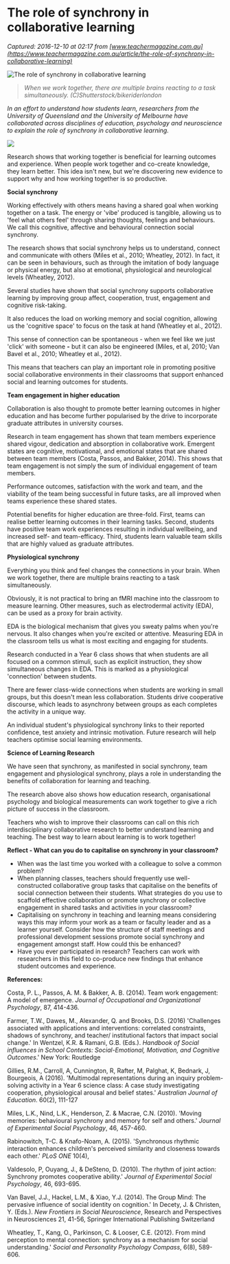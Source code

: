 # The role of synchrony in collaborative learning

_Captured: 2016-12-10 at 02:17 from [www.teachermagazine.com.au](https://www.teachermagazine.com.au/article/the-role-of-synchrony-in-collaborative-learning)_

![The role of synchrony in collaborative learning](https://teacher.acer.edu.au/files/synchrony.jpg)

> _When we work together, there are multiple brains reacting to a task simultaneously. (C)Shutterstock/bikeriderlondon_

_In an effort to understand how students learn, researchers from the University of Queensland and the University of Melbourne have collaborated across disciplines of education, psychology and neuroscience to explain the role of synchrony in collaborative learning._

![](https://www.teachermagazine.com.au/files/Plot%20media-The%20Westbury%20faery-SB-V1.jpg)

Research shows that working together is beneficial for learning outcomes and experience. When people work together and co-create knowledge, they learn better. This idea isn't new, but we're discovering new evidence to support why and how working together is so productive.

**Social synchrony**

Working effectively with others means having a shared goal when working together on a task. The energy or 'vibe' produced is tangible, allowing us to 'feel what others feel' through sharing thoughts, feelings and behaviours. We call this cognitive, affective and behavioural connection social synchrony.

The research shows that social synchrony helps us to understand, connect and communicate with others (Miles et al., 2010; Wheatley, 2012). In fact, it can be seen in behaviours, such as through the imitation of body language or physical energy, but also at emotional, physiological and neurological levels (Wheatley, 2012).

Several studies have shown that social synchrony supports collaborative learning by improving group affect, cooperation, trust, engagement and cognitive risk-taking.

It also reduces the load on working memory and social cognition, allowing us the 'cognitive space' to focus on the task at hand (Wheatley et al., 2012).

This sense of connection can be spontaneous - when we feel like we just 'click' with someone **-** but it can also be engineered (Miles, et al, 2010; Van Bavel et al., 2010; Wheatley et al., 2012).

This means that teachers can play an important role in promoting positive social collaborative environments in their classrooms that support enhanced social and learning outcomes for students.

**Team engagement in higher education**

Collaboration is also thought to promote better learning outcomes in higher education and has become further popularised by the drive to incorporate graduate attributes in university courses.

Research in team engagement has shown that team members experience shared vigour, dedication and absorption in collaborative work. Emergent states are cognitive, motivational, and emotional states that are shared between team members (Costa, Passos, and Bakker, 2014). This shows that team engagement is not simply the sum of individual engagement of team members.

Performance outcomes, satisfaction with the work and team, and the viability of the team being successful in future tasks, are all improved when teams experience these shared states.

Potential benefits for higher education are three-fold. First, teams can realise better learning outcomes in their learning tasks. Second, students have positive team work experiences resulting in individual wellbeing, and increased self- and team-efficacy. Third, students learn valuable team skills that are highly valued as graduate attributes.

**Physiological synchrony**

Everything you think and feel changes the connections in your brain. When we work together, there are multiple brains reacting to a task simultaneously.

Obviously, it is not practical to bring an fMRI machine into the classroom to measure learning. Other measures, such as electrodermal activity (EDA), can be used as a proxy for brain activity.

EDA is the biological mechanism that gives you sweaty palms when you're nervous. It also changes when you're excited or attentive. Measuring EDA in the classroom tells us what is most exciting and engaging for students.

Research conducted in a Year 6 class shows that when students are all focused on a common stimuli, such as explicit instruction, they show simultaneous changes in EDA. This is marked as a physiological 'connection' between students.

There are fewer class-wide connections when students are working in small groups, but this doesn't mean less collaboration. Students drive cooperative discourse, which leads to asynchrony between groups as each completes the activity in a unique way.

An individual student's physiological synchrony links to their reported confidence, test anxiety and intrinsic motivation. Future research will help teachers optimise social learning environments.

**Science of Learning Research**

We have seen that synchrony, as manifested in social synchrony, team engagement and physiological synchrony, plays a role in understanding the benefits of collaboration for learning and teaching.

The research above also shows how education research, organisational psychology and biological measurements can work together to give a rich picture of success in the classroom.

Teachers who wish to improve their classrooms can call on this rich interdisciplinary collaborative research to better understand learning and teaching. The best way to learn about learning is to work together!

**Reflect - What can you do to capitalise on synchrony in your classroom?**

  * When was the last time you worked with a colleague to solve a common problem?
  * When planning classes, teachers should frequently use well-constructed collaborative group tasks that capitalise on the benefits of social connection between their students. What strategies do you use to scaffold effective collaboration or promote synchrony or collective engagement in shared tasks and activities in your classroom?
  * Capitalising on synchrony in teaching and learning means considering ways this may inform your work as a team or faculty leader and as a learner yourself. Consider how the structure of staff meetings and professional development sessions promote social synchrony and engagement amongst staff. How could this be enhanced?
  * Have you ever participated in research? Teachers can work with researchers in this field to co-produce new findings that enhance student outcomes and experience.

**References:**

Costa, P. L., Passos, A. M. & Bakker, A. B. (2014). Team work engagement: A model of emergence. _Journal of Occupational and Organizational Psychology_, 87, 414-436.

Farmer, T.W., Dawes, M., Alexander, Q. and Brooks, D.S. (2016) 'Challenges associated with applications and interventions: correlated constraints, shadows of synchrony, and teacher/ institutional factors that impact social change.' In Wentzel, K.R. & Ramani, G.B. (Eds.). _Handbook of Social influences in School Contexts: Social-Emotional, Motivation, and Cognitive Outcomes_.' New York: Routledge

Gillies, R.M., Carroll, A, Cunnington, R, Rafter, M, Palghat, K, Bednark, J, Bourgeois, A (2016). 'Multimodal representations during an inquiry problem-solving activity in a Year 6 science class: A case study investigating cooperation, physiological arousal and belief states.' _Australian Journal of Education_. 60(2), 111-127

Miles, L.K., Nind, L.K., Henderson, Z. & Macrae, C.N. (2010). 'Moving memories: behavioural synchrony and memory for self and others.' _Journal of Experimental Social Psychology_, 46, 457-460.

Rabinowitch, T-C. & Knafo-Noam, A. (2015). 'Synchronous rhythmic interaction enhances children's perceived similarity and closeness towards each other.' _PLoS ONE_ 10(4),

Valdesolo, P, Ouyang, J., & DeSteno, D. (2010). The rhythm of joint action: Synchrony promotes cooperative ability.' _Journal of Experimental Social Psychology_, 46, 693-695.

Van Bavel, J.J., Hackel, L.M., & Xiao, Y.J. (2014). The Group Mind: The pervasive influence of social identity on cognition.' In Decety, J. & Christen, Y. (Eds.). _New Frontiers in Social Neuroscience_, Research and Perspectives in Neurosciences 21, 41-56, Springer International Publishing Switzerland

Wheatley, T., Kang, O., Parkinson, C. & Looser, C.E. (2012). From mind perception to mental connection: synchrony as a mechanism for social understanding.' _Social and Personality Psychology Compass_, 6(8), 589-606.
